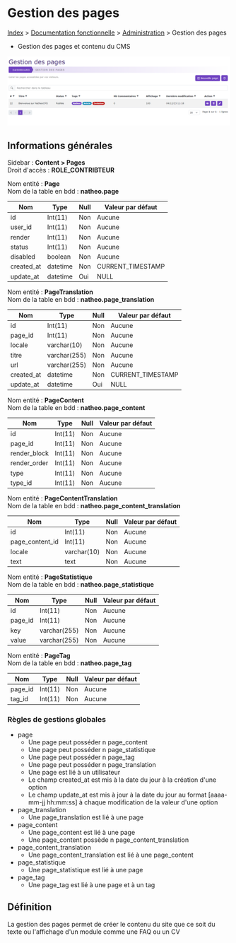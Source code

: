 # Gestion des pages

[Index](../../../../../index.md) > [Documentation fonctionnelle](../../../index.md) > [Administration](../../index.md) > Gestion des pages

* Gestion des pages et contenu du CMS

![Pages](../../files/page/listing.png)

## Informations générales
Sidebar : **Content > Pages**  
Droit d'accès : **ROLE_CONTRIBTEUR**

Nom entité : **Page**  
Nom de la table en bdd : **natheo.page**

| Nom        | Type      | Null | Valeur par défaut  |
|------------|-----------|------|--------------------|
| id         | 	Int(11)  | 	Non | 	Aucune            |
| user_id    | 	Int(11)  | 	Non | 	Aucune            |
| render     | 	Int(11)  | 	Non | 	Aucune            |
| status     | 	Int(11)  | 	Non | 	Aucune            |
| disabled   | 	boolean  | 	Non | 	Aucune            |
| created_at | 	datetime | 	Non | 	CURRENT_TIMESTAMP |
| update_at  | 	datetime | 	Oui | 	NULL              |

Nom entité : **PageTranslation**  
Nom de la table en bdd : **natheo.page_translation**

| Nom        | Type          | Null | Valeur par défaut  |
|------------|---------------|------|--------------------|
| id         | 	Int(11)      | 	Non | 	Aucune            |
| page_id    | 	Int(11)      | 	Non | 	Aucune            |
| locale     | 	varchar(10)  | 	Non | 	Aucune            |
| titre      | 	varchar(255) | 	Non | 	Aucune            |
| url        | 	varchar(255) | 	Non | 	Aucune            |
| created_at | 	datetime     | 	Non | 	CURRENT_TIMESTAMP |
| update_at  | 	datetime     | 	Oui | 	NULL              |

Nom entité : **PageContent**  
Nom de la table en bdd : **natheo.page_content**

| Nom          | Type     | Null | Valeur par défaut |
|--------------|----------|------|-------------------|
| id           | 	Int(11) | 	Non | 	Aucune           |
| page_id      | 	Int(11) | 	Non | 	Aucune           |
| render_block | 	Int(11) | 	Non | 	Aucune           |
| render_order | 	Int(11) | 	Non | 	Aucune           |
| type         | 	Int(11) | 	Non | 	Aucune           |
| type_id      | 	Int(11) | 	Non | 	Aucune           |

Nom entité : **PageContentTranslation**  
Nom de la table en bdd : **natheo.page_content_translation**

| Nom             | Type         | Null | Valeur par défaut |
|-----------------|--------------|------|-------------------|
| id              | 	Int(11)     | 	Non | 	Aucune           |
| page_content_id | 	Int(11)     | 	Non | 	Aucune           |
| locale          | 	varchar(10) | 	Non | 	Aucune           |
| text            | 	text        | 	Non | 	Aucune           |

Nom entité : **PageStatistique**  
Nom de la table en bdd : **natheo.page_statistique**

| Nom        | Type          | Null | Valeur par défaut  |
|------------|---------------|------|--------------------|
| id         | 	Int(11)      | 	Non | 	Aucune            |
| page_id    | 	Int(11)      | 	Non | 	Aucune            |
| key        | 	varchar(255) | 	Non | 	Aucune            |
| value      | 	varchar(255) | 	Non | 	Aucune            |

Nom entité : **PageTag**  
Nom de la table en bdd : **natheo.page_tag**

| Nom     | Type          | Null | Valeur par défaut  |
|---------|---------------|------|--------------------|
| page_id | 	Int(11)      | 	Non | 	Aucune            |
| tag_id  | 	Int(11)      | 	Non | 	Aucune            |

### Règles de gestions globales
- page
    - Une page peut posséder n page_content
    - Une page peut posséder n page_statistique
    - Une page peut posséder n page_tag
    - Une page peut posséder n page_translation
    - Une page est lié à un utilisateur
    - Le champ created_at est mis à la date du jour à la création d'une option
    - Le champ update_at est mis à jour à la date du jour au format [aaaa-mm-jj hh:mm:ss] à chaque modification de la valeur d'une option
- page_translation
    - Une page_translation est lié à une page
- page_content
    - Une page_content est lié à une page
    - Une page_content possède n page_content_translation
- page_content_translation
    - Une page_content_translation est lié à une page_content
- page_statistique
    - Une page_statistique est lié à une page
- page_tag
    - Une page_tag est lié à une page et à un tag


## Définition
La gestion des pages permet de créer le contenu du site que ce soit du texte ou l'affichage d'un module
comme une FAQ ou un CV